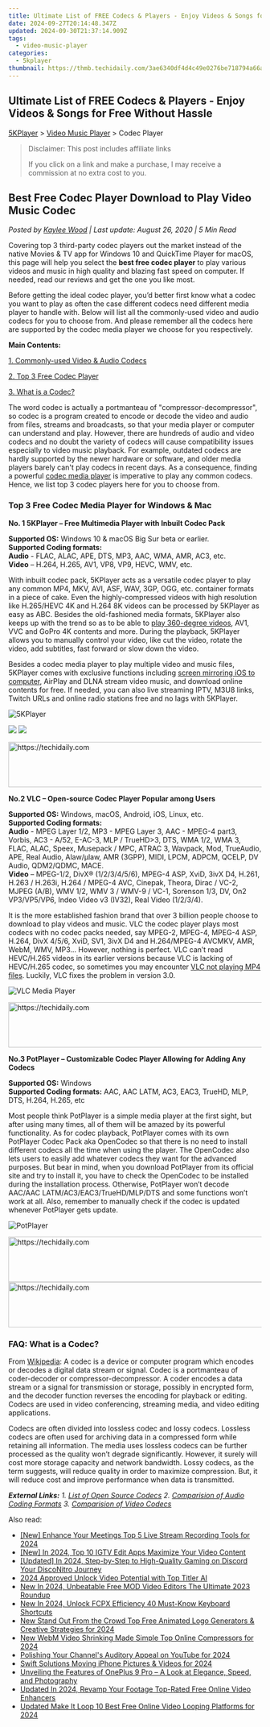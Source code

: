 ```yaml
---
title: Ultimate List of FREE Codecs & Players - Enjoy Videos & Songs for Free Without Hassle
date: 2024-09-27T20:14:48.347Z
updated: 2024-09-30T21:37:14.909Z
tags:
  - video-music-player
categories:
  - 5kplayer
thumbnail: https://thmb.techidaily.com/3ae6340df4d4c49e0276be718794a66a7c17d49d4e0bc6ada915b9fedacb78d4.jpg
---
```


## Ultimate List of FREE Codecs & Players - Enjoy Videos & Songs for Free Without Hassle

[5KPlayer](https://tools.techidaily.com/5kplayer/products/) \> [Video Music Player](https://tools.techidaily.com/5kplayer/video-music-player/) \> Codec Player 

>  Disclaimer: This post includes affiliate links
>
>  If you click on a link and make a purchase, I may receive a commission at no extra cost to you.
>

## Best Free Codec Player Download to Play Video Music Codec

 _Posted by [Kaylee Wood](https://www.quora.com/profile/Amanda-Hu-21) | Last update: August 26, 2020 | 5 Min Read_

Covering top 3 third-party codec players out the market instead of the native Movies & TV app for Windows 10 and QuickTime Player for macOS, this page will help you select the **best free codec player** to play various videos and music in high quality and blazing fast speed on computer. If needed, read our reviews and get the one you like most.

  
Before getting the ideal codec player, you’d better first know what a codec you want to play as often the case different codecs need different media player to handle with. Below will list all the commonly-used video and audio codecs for you to choose from. And please remember all the codecs here are supported by the codec media player we choose for you respectively.

  
**Main Contents:**

[1\. Commonly-used Video & Audio Codecs](https://tools.techidaily.com/5kplayer/video-music-player/)

[2\. Top 3 Free Codec Player](https://tools.techidaily.com/5kplayer/video-music-player/)

[3\. What is a Codec?](https://tools.techidaily.com/5kplayer/video-music-player/)

The word codec is actually a portmanteau of "compressor-decompressor", so codec is a program created to encode or decode the video and audio from files, streams and broadcasts, so that your media player or computer can understand and play. However, there are hundreds of audio and video codecs and no doubt the variety of codecs will cause compatibility issues especially to video music playback. For example, outdated codecs are hardly supported by the newer hardware or software, and older media players barely can't play codecs in recent days. As a consequence, finding a powerful [codec media player](https://tools.techidaily.com/5kplayer/video-music-player/) is imperative to play any common codecs. Hence, we list top 3 codec players here for you to choose from.

### Top 3 Free Codec Media Player for Windows & Mac

**No. 1 5KPlayer – Free Multimedia Player with Inbuilt Codec Pack**

**Supported OS:** Windows 10 & macOS Big Sur beta or earlier.  
**Supported Coding formats:**   
**Audio** \- FLAC, ALAC, APE, DTS, MP3, AAC, WMA, AMR, AC3, etc.   
**Video** – H.264, H.265, AV1, VP8, VP9, HEVC, WMV, etc.

With inbuilt codec pack, 5KPlayer acts as a versatile codec player to play any common MP4, MKV, AVI, ASF, WAV, 3GP, OGG, etc. container formats in a piece of cake. Even the highly-compressed videos with high resolution like H.265/HEVC 4K and H.264 8K videos can be processed by 5KPlayer as easy as ABC. Besides the old-fashioned media formats, 5KPlayer also keeps up with the trend so as to be able to [play 360-degree videos](https://tools.techidaily.com/5kplayer/video-music-player/), AV1, VVC and GoPro 4K contents and more. During the playback, 5KPlayer allows you to manually control your video, like cut the video, rotate the video, add subtitles, fast forward or slow down the video.

Besides a codec media player to play multiple video and music files, 5KPlayer comes with exclusive functions including [screen mirroring iOS to computer](https://tools.techidaily.com/5kplayer/airplay/), AirPlay and DLNA stream video music, and download online contents for free. If needed, you can also live streaming IPTV, M3U8 links, Twitch URLs and online radio stations free and no lags with 5KPlayer.

![5KPlayer](https://www.5kplayer.com/video-music-player/img/hevc-player-mac.jpg) 

[![](https://www.5kplayer.com/video-music-player/../button/freedownwhitewin.png)](https://tools.techidaily.com/5kplayer/products/) [![](https://www.5kplayer.com/video-music-player/../button/freedownbackmac.png)](https://tools.techidaily.com/5kplayer/products/) 

<!-- affiliate ads begin -->
<a href="https://appsumo.8odi.net/c/5597632/2082538/7443" target="_top" id="2082538">
  <img src="//a.impactradius-go.com/display-ad/7443-2082538" border="0" alt="https://techidaily.com" width="728" height="90"/>
</a>
<img height="0" width="0" src="https://appsumo.8odi.net/i/5597632/2082538/7443" style="position:absolute;visibility:hidden;" border="0" />
<!-- affiliate ads end -->

**No.2 VLC – Open-source Codec Player Popular among Users**

**Supported OS:** Windows, macOS, Android, iOS, Linux, etc.  
**Supported Coding formats:**   
**Audio** \- MPEG Layer 1/2, MP3 - MPEG Layer 3, AAC - MPEG-4 part3, Vorbis, AC3 - A/52, E-AC-3, MLP / TrueHD>3, DTS, WMA 1/2, WMA 3, FLAC, ALAC, Speex, Musepack / MPC, ATRAC 3, Wavpack, Mod, TrueAudio, APE, Real Audio, Alaw/µlaw, AMR (3GPP), MIDI, LPCM, ADPCM, QCELP, DV Audio, QDM2/QDMC, MACE.  
**Video** – MPEG-1/2, DivX® (1/2/3/4/5/6), MPEG-4 ASP, XviD, 3ivX D4, H.261, H.263 / H.263i, H.264 / MPEG-4 AVC, Cinepak, Theora, Dirac / VC-2, MJPEG (A/B), WMV 1/2, WMV 3 / WMV-9 / VC-1, Sorenson 1/3, DV, On2 VP3/VP5/VP6, Indeo Video v3 (IV32), Real Video (1/2/3/4).

It is the more established fashion brand that over 3 billion people choose to download to play videos and music. VLC the codec player plays most codecs with no codec packs needed, say MPEG-2, MPEG-4, MPEG-4 ASP, H.264, DivX 4/5/6, XviD, SV1, 3ivX D4 and H.264/MPEG-4 AVCMKV, AMR, WebM, WMV, MP3… However, nothing is perfect. VLC can’t read HEVC/H.265 videos in its earlier versions because VLC is lacking of HEVC/H.265 codec, so sometimes you may encounter [VLC not playing MP4 files](https://tools.techidaily.com/5kplayer/video-music-player/). Luckily, VLC fixes the problem in version 3.0.

![VLC Media Player](https://www.5kplayer.com/video-music-player/img/hevc-player-mac-vlc.jpg) 

<!-- affiliate ads begin -->
<a href="https://aligracehair.sjv.io/c/5597632/1886019/19272" target="_top" id="1886019">
  <img src="//a.impactradius-go.com/display-ad/19272-1886019" border="0" alt="https://techidaily.com" width="728" height="90"/>
</a>
<img height="0" width="0" src="https://aligracehair.sjv.io/i/5597632/1886019/19272" style="position:absolute;visibility:hidden;" border="0" />
<!-- affiliate ads end -->

**No.3 PotPlayer – Customizable Codec Player Allowing for Adding Any Codecs**

**Supported OS:** Windows  
**Supported Coding formats:** AAC, AAC LATM, AC3, EAC3, TrueHD, MLP, DTS, H.264, H.265, etc

Most people think PotPlayer is a simple media player at the first sight, but after using many times, all of them will be amazed by its powerful functionality. As for codec playback, PotPlayer comes with its own PotPlayer Codec Pack aka OpenCodec so that there is no need to install different codecs all the time when using the player. The OpenCodec also lets users to easily add whatever codecs they want for the advanced purposes. But bear in mind, when you download PotPlayer from its official site and try to install it, you have to check the OpenCodec to be installed during the installation process. Otherwise, PotPlayer won’t decode AAC/AAC LATM/AC3/EAC3/TrueHD/MLP/DTS and some functions won’t work at all. Also, remember to manually check if the codec is updated whenever PotPlayer gets update.

![PotPlayer](https://www.5kplayer.com/video-music-player/img/potplayer-4k.jpg) 

<!-- affiliate ads begin -->
<a href="https://aligracehair.sjv.io/c/5597632/1896510/19272" target="_top" id="1896510">
  <img src="//a.impactradius-go.com/display-ad/19272-1896510" border="0" alt="https://techidaily.com" width="728" height="90"/>
</a>
<img height="0" width="0" src="https://aligracehair.sjv.io/i/5597632/1896510/19272" style="position:absolute;visibility:hidden;" border="0" />
<!-- affiliate ads end -->

<!-- affiliate ads begin -->
<a href="https://ephamedtechinc.pxf.io/c/5597632/2137216/26400" target="_top" id="2137216">
  <img src="//a.impactradius-go.com/display-ad/26400-2137216" border="0" alt="https://techidaily.com" width="728" height="90"/>
</a>
<img height="0" width="0" src="https://ephamedtechinc.pxf.io/i/5597632/2137216/26400" style="position:absolute;visibility:hidden;" border="0" />
<!-- affiliate ads end -->

### FAQ: What is a Codec?

From [Wikipedia](https://en.wikipedia.org/wiki/Codec): A codec is a device or computer program which encodes or decodes a digital data stream or signal. Codec is a portmanteau of coder-decoder or compressor-decompressor. A coder encodes a data stream or a signal for transmission or storage, possibly in encrypted form, and the decoder function reverses the encoding for playback or editing. Codecs are used in video conferencing, streaming media, and video editing applications.

Codecs are often divided into lossless codec and lossy codecs. Lossless codecs are often used for archiving data in a compressed form while retaining all information. The media uses lossless codecs can be further processed as the quality won’t degrade significantly. However, it surely will cost more storage capacity and network bandwidth. Lossy codecs, as the term suggests, will reduce quality in order to maximize compression. But, it will reduce cost and improve performance when data is transmitted.

_**External Links:**_ 
 _1\. [List of Open Source Codecs](https://en.wikipedia.org/wiki/List%5Fof%5Fopen-source%5Fcodecs)_ 
 _2\. [Comparision of Audio Coding Formats](https://en.wikipedia.org/wiki/Comparison%5Fof%5Faudio%5Fcoding%5Fformats)_ 
 _3\. [Comparision of Video Codecs](https://en.wikipedia.org/wiki/Comparison%5Fof%5Fvideo%5Fcodecs)_

<ins class="adsbygoogle"
     style="display:block"
     data-ad-format="autorelaxed"
     data-ad-client="ca-pub-7571918770474297"
     data-ad-slot="1223367746"></ins>

<ins class="adsbygoogle"
     style="display:block"
     data-ad-client="ca-pub-7571918770474297"
     data-ad-slot="8358498916"
     data-ad-format="auto"
     data-full-width-responsive="true"></ins>

<span class="atpl-alsoreadstyle">Also read:</span>
<div><ul>
<li><a href="https://visual-screen-recording.techidaily.com/new-enhance-your-meetings-top-5-live-stream-recording-tools-for-2024/"><u>[New] Enhance Your Meetings Top 5 Live Stream Recording Tools for 2024</u></a></li>
<li><a href="https://instagram-video-recordings.techidaily.com/new-in-2024-top-10-igtv-edit-apps-maximize-your-video-content/"><u>[New] In 2024, Top 10 IGTV Edit Apps Maximize Your Video Content</u></a></li>
<li><a href="https://discord-videos.techidaily.com/updated-in-2024-step-by-step-to-high-quality-gaming-on-discord-your-disconitro-journey/"><u>[Updated] In 2024, Step-by-Step to High-Quality Gaming on Discord Your DiscoNitro Journey</u></a></li>
<li><a href="https://fox-info.techidaily.com/2024-approved-unlock-video-potential-with-top-titler-ai/"><u>2024 Approved Unlock Video Potential with Top Titler AI</u></a></li>
<li><a href="https://video-ai-editor.techidaily.com/new-in-2024-unbeatable-free-mod-video-editors-the-ultimate-2023-roundup/"><u>New In 2024, Unbeatable Free MOD Video Editors The Ultimate 2023 Roundup</u></a></li>
<li><a href="https://video-ai-editor.techidaily.com/new-in-2024-unlock-fcpx-efficiency-40-must-know-keyboard-shortcuts/"><u>New In 2024, Unlock FCPX Efficiency 40 Must-Know Keyboard Shortcuts</u></a></li>
<li><a href="https://video-ai-editor.techidaily.com/new-stand-out-from-the-crowd-top-free-animated-logo-generators-and-creative-strategies-for-2024/"><u>New Stand Out From the Crowd Top Free Animated Logo Generators & Creative Strategies for 2024</u></a></li>
<li><a href="https://video-ai-editor.techidaily.com/new-webm-video-shrinking-made-simple-top-online-compressors-for-2024/"><u>New WebM Video Shrinking Made Simple Top Online Compressors for 2024</u></a></li>
<li><a href="https://youtube-tips.techidaily.com/hing-your-channels-auditory-appeal-on-youtube-for-2024/"><u>Polishing Your Channel's Auditory Appeal on YouTube for 2024</u></a></li>
<li><a href="https://some-tips.techidaily.com/swift-solutions-moving-iphone-pictures-and-videos-for-2024/"><u>Swift Solutions Moving iPhone Pictures & Videos for 2024</u></a></li>
<li><a href="https://buynow-marvelous.techidaily.com/unveiling-the-features-of-oneplus-9-pro-a-look-at-elegance-speed-and-photography/"><u>Unveiling the Features of OnePlus 9 Pro – A Look at Elegance, Speed, and Photography</u></a></li>
<li><a href="https://video-ai-editor.techidaily.com/updated-in-2024-revamp-your-footage-top-rated-free-online-video-enhancers/"><u>Updated In 2024, Revamp Your Footage Top-Rated Free Online Video Enhancers</u></a></li>
<li><a href="https://video-ai-editor.techidaily.com/updated-make-it-loop-10-best-free-online-video-looping-platforms-for-2024/"><u>Updated Make It Loop 10 Best Free Online Video Looping Platforms for 2024</u></a></li>
</ul></div>

